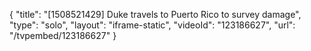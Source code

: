 {
    "title": "[1508521429] Duke travels to Puerto Rico to survey damage",
    "type": "solo",
    "layout": "iframe-static",
    "videoId": "123186627",
    "url": "\/tvpembed\/123186627"
}